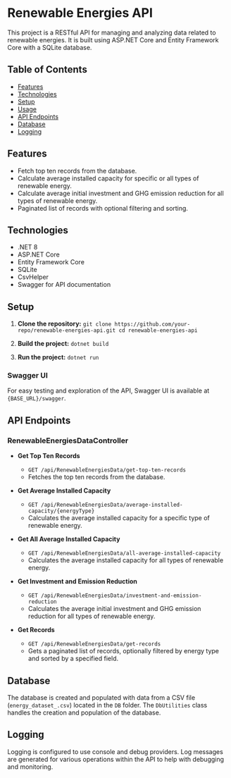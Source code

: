 # Renewable Energies API

This project is a RESTful API for managing and analyzing data related to renewable energies. It is built using ASP.NET Core and Entity Framework Core with a SQLite database.

## Table of Contents

- [Features](#features)
- [Technologies](#technologies)
- [Setup](#setup)
- [Usage](#usage)
- [API Endpoints](#api-endpoints)
- [Database](#database)
- [Logging](#logging)

## Features

- Fetch top ten records from the database.
- Calculate average installed capacity for specific or all types of renewable energy.
- Calculate average initial investment and GHG emission reduction for all types of renewable energy.
- Paginated list of records with optional filtering and sorting.

## Technologies

- .NET 8
- ASP.NET Core
- Entity Framework Core
- SQLite
- CsvHelper
- Swagger for API documentation

## Setup

1. **Clone the repository:**
`git clone https://github.com/your-repo/renewable-energies-api.git cd renewable-energies-api`

2. **Build the project:**
`dotnet build`

3. **Run the project:**
`dotnet run`


### Swagger UI

For easy testing and exploration of the API, Swagger UI is available at `{BASE_URL}/swagger`.

## API Endpoints

### RenewableEnergiesDataController

- **Get Top Ten Records**
  - `GET /api/RenewableEnergiesData/get-top-ten-records`
  - Fetches the top ten records from the database.

- **Get Average Installed Capacity**
  - `GET /api/RenewableEnergiesData/average-installed-capacity/{energyType}`
  - Calculates the average installed capacity for a specific type of renewable energy.

- **Get All Average Installed Capacity**
  - `GET /api/RenewableEnergiesData/all-average-installed-capacity`
  - Calculates the average installed capacity for all types of renewable energy.

- **Get Investment and Emission Reduction**
  - `GET /api/RenewableEnergiesData/investment-and-emission-reduction`
  - Calculates the average initial investment and GHG emission reduction for all types of renewable energy.

- **Get Records**
  - `GET /api/RenewableEnergiesData/get-records`
  - Gets a paginated list of records, optionally filtered by energy type and sorted by a specified field.

## Database

The database is created and populated with data from a CSV file (`energy_dataset_.csv`) located in the `DB` folder. The `DbUtilities` class handles the creation and population of the database.

## Logging

Logging is configured to use console and debug providers. Log messages are generated for various operations within the API to help with debugging and monitoring.